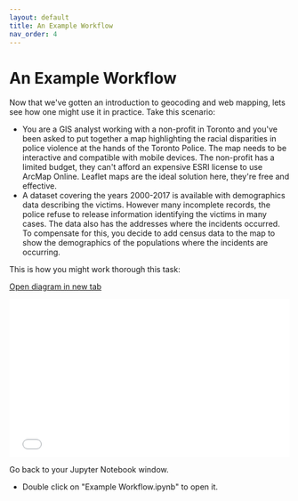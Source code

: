 ```yaml
---
layout: default
title: An Example Workflow
nav_order: 4
---
```


# An Example Workflow

Now that we've gotten an introduction to geocoding and web mapping, lets see how one might use it in practice.  Take this scenario: 
* You are a GIS analyst working with a non-profit in Toronto and you've been asked to put together a map highlighting the racial disparities in police violence at the hands of the Toronto Police.  The map needs to be interactive and compatible with mobile devices.  The non-profit has a limited budget, they can't afford an expensive ESRI license to use ArcMap Online.  Leaflet maps are the ideal solution here, they're free and effective.
* A dataset covering the years 2000-2017 is available with demographics data describing the victims.  However many incomplete records, the police refuse to release information identifying the victims in many cases.  The data also has the addresses where the incidents occurred.  To compensate for this, you decide to add census data to the map to show the demographics of the populations where the incidents are occurring.

This is how you might work thorough this task:


<a href="ExampleWorkflow.png" target="_blank">Open diagram in new tab</a>

<div style="overflow: hidden;
  padding-top: 56.25%;
  position: relative">
  <iframe src="ExampleWorkflow.png" title="Processes" scrolling="no" frameborder="0"
    style="border: 0;
   height: 100%;
   left: 0;
   position: absolute;
   top: 0;
   width: 100%;">
   <p>Your browser does not support iframes.</p>
 </iframe>
</div>

Go back to your Jupyter Notebook window.
* Double click on "Example Workflow.ipynb" to open it.